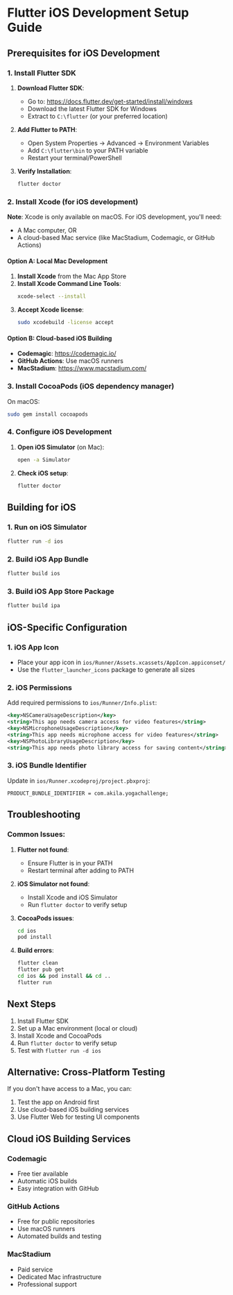 # Flutter iOS Development Setup Guide

## Prerequisites for iOS Development

### 1. Install Flutter SDK

1. **Download Flutter SDK**:
   - Go to: https://docs.flutter.dev/get-started/install/windows
   - Download the latest Flutter SDK for Windows
   - Extract to `C:\flutter` (or your preferred location)

2. **Add Flutter to PATH**:
   - Open System Properties → Advanced → Environment Variables
   - Add `C:\flutter\bin` to your PATH variable
   - Restart your terminal/PowerShell

3. **Verify Installation**:
   ```bash
   flutter doctor
   ```

### 2. Install Xcode (for iOS development)

**Note**: Xcode is only available on macOS. For iOS development, you'll need:
- A Mac computer, OR
- A cloud-based Mac service (like MacStadium, Codemagic, or GitHub Actions)

#### Option A: Local Mac Development
1. **Install Xcode** from the Mac App Store
2. **Install Xcode Command Line Tools**:
   ```bash
   xcode-select --install
   ```
3. **Accept Xcode license**:
   ```bash
   sudo xcodebuild -license accept
   ```

#### Option B: Cloud-based iOS Building
- **Codemagic**: https://codemagic.io/
- **GitHub Actions**: Use macOS runners
- **MacStadium**: https://www.macstadium.com/

### 3. Install CocoaPods (iOS dependency manager)

On macOS:
```bash
sudo gem install cocoapods
```

### 4. Configure iOS Development

1. **Open iOS Simulator** (on Mac):
   ```bash
   open -a Simulator
   ```

2. **Check iOS setup**:
   ```bash
   flutter doctor
   ```

## Building for iOS

### 1. Run on iOS Simulator
```bash
flutter run -d ios
```

### 2. Build iOS App Bundle
```bash
flutter build ios
```

### 3. Build iOS App Store Package
```bash
flutter build ipa
```

## iOS-Specific Configuration

### 1. iOS App Icon
- Place your app icon in `ios/Runner/Assets.xcassets/AppIcon.appiconset/`
- Use the `flutter_launcher_icons` package to generate all sizes

### 2. iOS Permissions
Add required permissions to `ios/Runner/Info.plist`:

```xml
<key>NSCameraUsageDescription</key>
<string>This app needs camera access for video features</string>
<key>NSMicrophoneUsageDescription</key>
<string>This app needs microphone access for video features</string>
<key>NSPhotoLibraryUsageDescription</key>
<string>This app needs photo library access for saving content</string>
```

### 3. iOS Bundle Identifier
Update in `ios/Runner.xcodeproj/project.pbxproj`:
```
PRODUCT_BUNDLE_IDENTIFIER = com.akila.yogachallenge;
```

## Troubleshooting

### Common Issues:

1. **Flutter not found**:
   - Ensure Flutter is in your PATH
   - Restart terminal after adding to PATH

2. **iOS Simulator not found**:
   - Install Xcode and iOS Simulator
   - Run `flutter doctor` to verify setup

3. **CocoaPods issues**:
   ```bash
   cd ios
   pod install
   ```

4. **Build errors**:
   ```bash
   flutter clean
   flutter pub get
   cd ios && pod install && cd ..
   flutter run
   ```

## Next Steps

1. Install Flutter SDK
2. Set up a Mac environment (local or cloud)
3. Install Xcode and CocoaPods
4. Run `flutter doctor` to verify setup
5. Test with `flutter run -d ios`

## Alternative: Cross-Platform Testing

If you don't have access to a Mac, you can:
1. Test the app on Android first
2. Use cloud-based iOS building services
3. Use Flutter Web for testing UI components

## Cloud iOS Building Services

### Codemagic
- Free tier available
- Automatic iOS builds
- Easy integration with GitHub

### GitHub Actions
- Free for public repositories
- Use macOS runners
- Automated builds and testing

### MacStadium
- Paid service
- Dedicated Mac infrastructure
- Professional support

